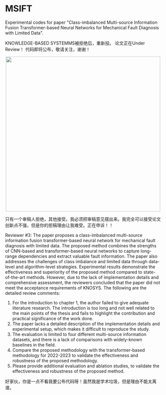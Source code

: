 # MSIFT
Experimental codes for paper "Class-imbalanced Multi-source Information Fusion Transformer-based Neural Networks for Mechanical Fault Diagnosis with Limited Data".

KNOWLEDGE-BASED SYSTEMMS被拒绝后，重新投。
论文正在Under Review！
代码即将公布，敬请关注，谢谢！


<div align=center>
<img src="https://github.com/Polimi-YuYue/MSIFT/blob/main/Framework.jpg" width="500px">
</div>

只有一个审稿人拒绝，其他接受。我必须把审稿意见摆出来。我完全可以接受论文创新点不强，但是你的拒稿理由让我难受。正在申诉！！

Reviewer #3: The paper proposes a class-imbalanced multi-source information fusion transformer-based neural network for mechanical fault diagnosis with limited data. The proposed method combines the strengths of CNN-based and transformer-based neural networks to capture long-range dependencies and extract valuable fault information. The paper also addresses the challenges of class imbalance and limited data through data-level and algorithm-level strategies. Experimental results demonstrate the effectiveness and superiority of the proposed method compared to state-of-the-art methods. However, due to the lack of implementation details and comprehensive assessment, the reviewers concluded that the paper did not meet the acceptance requirements of KNOSYS. The following are the detailed review comments:
1. For the introduction to chapter 1, the author failed to give adequate literature research. The introduction is too long and not well related to the main points of the thesis and fails to highlight the contribution and practical significance of the work done.
2. The paper lacks a detailed description of the implementation details and experimental setup, which makes it difficult to reproduce the study.
3. The evaluation is limited to four different multi-source information datasets, and there is a lack of comparisons with widely-known baselines in the field.
4. Compare the proposed methodology with the transformer-based methodology for 2022-2023 to validate the effectiveness and robustness of the proposed methodology.
5. Please provide additional evaluation and ablation studies, to validate the effectiveness and robustness of the proposed method.

好家伙，你是一点不看我要公布代码呀！虽然我是学术垃圾，但是理由不能太离谱。
